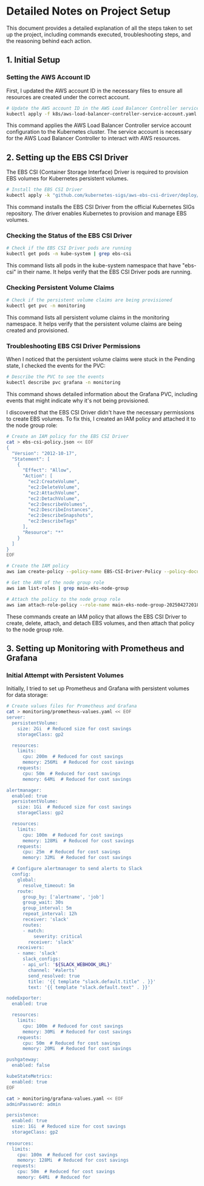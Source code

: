 # Detailed Notes on Project Setup

This document provides a detailed explanation of all the steps taken to set up the project, including commands executed, troubleshooting steps, and the reasoning behind each action.

## 1. Initial Setup

### Setting the AWS Account ID

First, I updated the AWS account ID in the necessary files to ensure all resources are created under the correct account.

```bash
# Update the AWS account ID in the AWS Load Balancer Controller service account
kubectl apply -f k8s/aws-load-balancer-controller-service-account.yaml
```

This command applies the AWS Load Balancer Controller service account configuration to the Kubernetes cluster. The service account is necessary for the AWS Load Balancer Controller to interact with AWS resources.

## 2. Setting up the EBS CSI Driver

The EBS CSI (Container Storage Interface) Driver is required to provision EBS volumes for Kubernetes persistent volumes.

```bash
# Install the EBS CSI Driver
kubectl apply -k "github.com/kubernetes-sigs/aws-ebs-csi-driver/deploy/kubernetes/overlays/stable/?ref=master"
```

This command installs the EBS CSI Driver from the official Kubernetes SIGs repository. The driver enables Kubernetes to provision and manage EBS volumes.

### Checking the Status of the EBS CSI Driver

```bash
# Check if the EBS CSI Driver pods are running
kubectl get pods -n kube-system | grep ebs-csi
```

This command lists all pods in the kube-system namespace that have "ebs-csi" in their name. It helps verify that the EBS CSI Driver pods are running.

### Checking Persistent Volume Claims

```bash
# Check if the persistent volume claims are being provisioned
kubectl get pvc -n monitoring
```

This command lists all persistent volume claims in the monitoring namespace. It helps verify that the persistent volume claims are being created and provisioned.

### Troubleshooting EBS CSI Driver Permissions

When I noticed that the persistent volume claims were stuck in the Pending state, I checked the events for the PVC:

```bash
# Describe the PVC to see the events
kubectl describe pvc grafana -n monitoring
```

This command shows detailed information about the Grafana PVC, including events that might indicate why it's not being provisioned.

I discovered that the EBS CSI Driver didn't have the necessary permissions to create EBS volumes. To fix this, I created an IAM policy and attached it to the node group role:

```bash
# Create an IAM policy for the EBS CSI Driver
cat > ebs-csi-policy.json << EOF
{
  "Version": "2012-10-17",
  "Statement": [
    {
      "Effect": "Allow",
      "Action": [
        "ec2:CreateVolume",
        "ec2:DeleteVolume",
        "ec2:AttachVolume",
        "ec2:DetachVolume",
        "ec2:DescribeVolumes",
        "ec2:DescribeInstances",
        "ec2:DescribeSnapshots",
        "ec2:DescribeTags"
      ],
      "Resource": "*"
    }
  ]
}
EOF

# Create the IAM policy
aws iam create-policy --policy-name EBS-CSI-Driver-Policy --policy-document file://ebs-csi-policy.json

# Get the ARN of the node group role
aws iam list-roles | grep main-eks-node-group

# Attach the policy to the node group role
aws iam attach-role-policy --role-name main-eks-node-group-20250427201850220000000001 --policy-arn arn:aws:iam::826783599335:policy/EBS-CSI-Driver-Policy
```

These commands create an IAM policy that allows the EBS CSI Driver to create, delete, attach, and detach EBS volumes, and then attach that policy to the node group role.

## 3. Setting up Monitoring with Prometheus and Grafana

### Initial Attempt with Persistent Volumes

Initially, I tried to set up Prometheus and Grafana with persistent volumes for data storage:

```bash
# Create values files for Prometheus and Grafana
cat > monitoring/prometheus-values.yaml << EOF
server:
  persistentVolume:
    size: 2Gi  # Reduced size for cost savings
    storageClass: gp2

  resources:
    limits:
      cpu: 200m  # Reduced for cost savings
      memory: 256Mi  # Reduced for cost savings
    requests:
      cpu: 50m  # Reduced for cost savings
      memory: 64Mi  # Reduced for cost savings

alertmanager:
  enabled: true
  persistentVolume:
    size: 1Gi  # Reduced size for cost savings
    storageClass: gp2

  resources:
    limits:
      cpu: 100m  # Reduced for cost savings
      memory: 128Mi  # Reduced for cost savings
    requests:
      cpu: 25m  # Reduced for cost savings
      memory: 32Mi  # Reduced for cost savings

  # Configure alertmanager to send alerts to Slack
  config:
    global:
      resolve_timeout: 5m
    route:
      group_by: ['alertname', 'job']
      group_wait: 30s
      group_interval: 5m
      repeat_interval: 12h
      receiver: 'slack'
      routes:
      - match:
          severity: critical
        receiver: 'slack'
    receivers:
    - name: 'slack'
      slack_configs:
      - api_url: '${SLACK_WEBHOOK_URL}'
        channel: '#alerts'
        send_resolved: true
        title: '{{ template "slack.default.title" . }}'
        text: '{{ template "slack.default.text" . }}'

nodeExporter:
  enabled: true

  resources:
    limits:
      cpu: 100m  # Reduced for cost savings
      memory: 30Mi  # Reduced for cost savings
    requests:
      cpu: 50m  # Reduced for cost savings
      memory: 20Mi  # Reduced for cost savings

pushgateway:
  enabled: false

kubeStateMetrics:
  enabled: true
EOF

cat > monitoring/grafana-values.yaml << EOF
adminPassword: admin

persistence:
  enabled: true
  size: 1Gi  # Reduced size for cost savings
  storageClass: gp2
  
resources:
  limits:
    cpu: 100m  # Reduced for cost savings
    memory: 128Mi  # Reduced for cost savings
  requests:
    cpu: 50m  # Reduced for cost savings
    memory: 64Mi  # Reduced for
